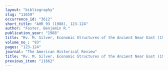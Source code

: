 ```yaml
---
layout: "bibliography"
slug: "11659"
occurrence_id: "3612"
short_title: "AHR 93 (1988), 123-124"
author: "Foster, Benjamin R."
publication_year: "1988"
title: "Rv. M. Silver, Economic Structures of the Ancient Near East (1985)"
volume_no_: "93"
pages: "123-124"
journal: "The American Historical Review"
title: "Rv. M. Silver, Economic Structures of the Ancient Near East (1985)"
previous_item: "11662"
---
```


